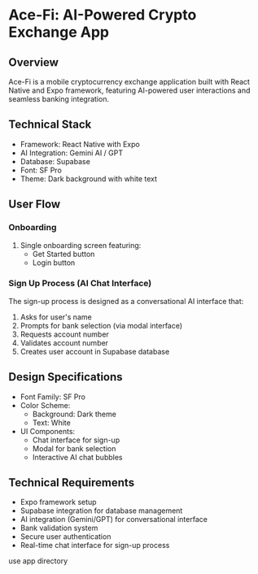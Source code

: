 # Ace-Fi: AI-Powered Crypto Exchange App

## Overview
Ace-Fi is a mobile cryptocurrency exchange application built with React Native and Expo framework, featuring AI-powered user interactions and seamless banking integration.

## Technical Stack
- Framework: React Native with Expo
- AI Integration: Gemini AI / GPT
- Database: Supabase
- Font: SF Pro
- Theme: Dark background with white text

## User Flow

### Onboarding
1. Single onboarding screen featuring:
   - Get Started button
   - Login button

### Sign Up Process (AI Chat Interface)
The sign-up process is designed as a conversational AI interface that:
1. Asks for user's name
2. Prompts for bank selection (via modal interface)
3. Requests account number
4. Validates account number
5. Creates user account in Supabase database

## Design Specifications
- Font Family: SF Pro
- Color Scheme:
  - Background: Dark theme
  - Text: White
- UI Components:
  - Chat interface for sign-up
  - Modal for bank selection
  - Interactive AI chat bubbles

## Technical Requirements
- Expo framework setup
- Supabase integration for database management
- AI integration (Gemini/GPT) for conversational interface
- Bank validation system
- Secure user authentication
- Real-time chat interface for sign-up process 

use app directory